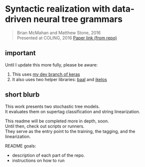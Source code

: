 # Syntactic realization with data-driven neural tree grammars
> Brian McMahan and Matthew Stone, 2016 <br>
> Presented at COLING, 2016
> [Paper link (from repo)](https://github.com/braingineer/neural_tree_grammar/raw/master/paper/draft.pdf)

## important

Until I update this more fully, please be aware:

1. This uses [my dev branch of keras](https://github.com/braingineer/keras/tree/dev)
2. It also uses two helper libraries: [baal](https://github.com/braingineer/baal) and [ikelos](https://github.com/braingineer/ikelos)

## short blurb

This work presents two stochastic tree models.  
It evaluates them on supertag classification and string linearization. 

This readme will be completed more in depth, soon.   
Until then, check out scripts or runners.  
They serve as the entry point to the training, the tagging, and the linearization. 

README goals:
- description of each part of the repo.
- instructions on how to run
